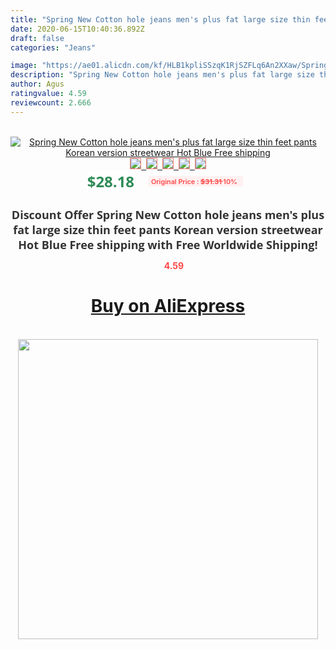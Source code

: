 ```yaml
---
title: "Spring New Cotton hole jeans men's plus fat large size thin feet pants Korean version streetwear Hot Blue Free shipping"
date: 2020-06-15T10:40:36.892Z
draft: false
categories: "Jeans"

image: "https://ae01.alicdn.com/kf/HLB1kpliSSzqK1RjSZFLq6An2XXaw/Spring-New-Cotton-hole-jeans-men-s-plus-fat-large-size-thin-feet-pants-Korean-version.jpg"
description: "Spring New Cotton hole jeans men's plus fat large size thin feet pants Korean version streetwear Hot Blue Free shipping"
author: Agus
ratingvalue: 4.59
reviewcount: 2.666
---
```

<br>
<div style="text-align: center;">
<a href="https://s.click.aliexpress.com/e/_9hTCU5" target="_blank" rel="nofollow noopener noreferrer"><img alt="Spring New Cotton hole jeans men's plus fat large size thin feet pants Korean version streetwear Hot Blue Free shipping" class="magnifier-image" src="https://ae01.alicdn.com/kf/HLB1kpliSSzqK1RjSZFLq6An2XXaw/Spring-New-Cotton-hole-jeans-men-s-plus-fat-large-size-thin-feet-pants-Korean-version.jpg_640x640.jpg">
<br>
<img style="border:1px solid salmon" src="https://ae01.alicdn.com/kf/HLB1kpliSSzqK1RjSZFLq6An2XXaw/Spring-New-Cotton-hole-jeans-men-s-plus-fat-large-size-thin-feet-pants-Korean-version.jpg_120x120.jpg">&nbsp;&nbsp;<img style="border:1px solid salmon" src="https://ae01.alicdn.com/kf/HLB1AVliSSzqK1RjSZFLq6An2XXal/Spring-New-Cotton-hole-jeans-men-s-plus-fat-large-size-thin-feet-pants-Korean-version.jpg_120x120.jpg">&nbsp;&nbsp;<img style="border:1px solid salmon" src="https://ae01.alicdn.com/kf/HLB1XeJnSOrpK1RjSZFhq6xSdXXaT/Spring-New-Cotton-hole-jeans-men-s-plus-fat-large-size-thin-feet-pants-Korean-version.jpg_120x120.jpg">&nbsp;&nbsp;<img style="border:1px solid salmon" src="https://ae01.alicdn.com/kf/HLB1vx0rSMHqK1RjSZFEq6AGMXXat/Spring-New-Cotton-hole-jeans-men-s-plus-fat-large-size-thin-feet-pants-Korean-version.jpg_120x120.jpg">&nbsp;&nbsp;<img style="border:1px solid salmon" src="https://ae01.alicdn.com/kf/HLB1MV8sSG6qK1RjSZFmq6x0PFXah/Spring-New-Cotton-hole-jeans-men-s-plus-fat-large-size-thin-feet-pants-Korean-version.jpg_120x120.jpg"></a></div><br0>
<div style="text-align: center;"><span style="background-color: white; border: 0px; box-sizing: border-box; color: seagreen; display: inline-block; font-family: &quot;open sans&quot; , &quot;arial&quot; , &quot;helvetica&quot; , sans-serif , &quot;heiti&quot;; font-size: 24px; font-stretch: inherit; font-weight: 700; line-height: inherit; margin: 0px 10px 0px 0px; padding: 0px; vertical-align: middle;">$28.18 </span>
<span style="background: rgb(255 , 241 , 241); border-radius: 3px; border: 0px; box-sizing: border-box; color: #ff4747; display: inline-block; font-family: inherit; font-size: 12px; font-stretch: inherit; font-style: inherit; font-variant: inherit; font-weight: 600; line-height: inherit; margin: 0px; padding: 2px 5px; transform: scale(0.9); vertical-align: middle;">Original Price : <b style="text-decoration: line-through;">$31.31 </b> 10%&nbsp;&nbsp;</span></div>
<h1 style="color: #333333; display: inline-block; font-family: &quot;open sans&quot; , &quot;arial&quot; , &quot;helvetica&quot; , sans-serif , &quot;heiti&quot;; font-size: 18px; font-stretch: inherit; font-weight: 700; text-align: center;">Discount Offer Spring New Cotton hole jeans men's plus fat large size thin feet pants Korean version streetwear Hot Blue Free shipping with Free Worldwide Shipping!</h1>
<div style="color: #ff4747; text-align: center;">
<img src="https://4.bp.blogspot.com/-M0ZcTcb-5uY/XleCXlxnR4I/AAAAAAAAAEc/OrjgMkXV1oMQFaCRZj5HQwOCBcu3w1FegCPcBGAYYCw/s1600/star.png" style="height: 15px;">&nbsp;<b>4.59</b></div>
<div class="button_cont" align="center"><a class="buynow_a" href="https://s.click.aliexpress.com/e/_9hTCU5" target="_blank" rel="nofollow noopener noreferrer"><H1>Buy on AliExpress</H1></a></div><br>
<div class="separator" style="clear: both; text-align: center;">
<img src="https://lh3.googleusercontent.com/-pTy5HemUv9M/XlePHvY0dAI/AAAAAAAAAE4/0nX5iRUoIWY8eMW9Dpxeirr157OZliDIgCLcBGAsYHQ/s1600/badge.gif" width="480">
</div>
